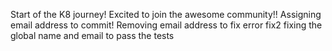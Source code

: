 Start of the K8 journey! Excited to join the awesome community!! Assigning email address to commit!
Removing email address to fix error
fix2
fixing the global name and email to pass the tests
